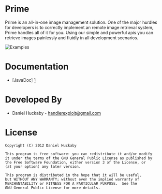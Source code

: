 Prime
=

Prime is an all-in-one image management solution. One of the major hurdles for developers is to correctly implement an remote image retrieval system, Prime handles all of it for you. Using our simple and powerful apis you can retrieve images painlessly and fluidly in all development scenarios.

![Examples][2]

Documentation
=

* [JavaDoc] [1]

Developed By
=

* Daniel Huckaby - <handlerexploit@gmail.com>

License
=======

    Copyright (C) 2012 Daniel Huckaby

    This program is free software: you can redistribute it and/or modify
    it under the terms of the GNU General Public License as published by
    the Free Software Foundation, either version 3 of the License, or
    (at your option) any later version.

    This program is distributed in the hope that it will be useful,
    but WITHOUT ANY WARRANTY; without even the implied warranty of
    MERCHANTABILITY or FITNESS FOR A PARTICULAR PURPOSE.  See the
    GNU General Public License for more details.

[1]: http://dhuckaby.github.com/Prime/
[2]: http://dhuckaby.github.com/Prime/featured.png
